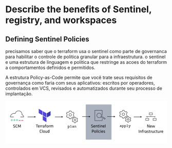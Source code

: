 # Describe the benefits of Sentinel, registry, and workspaces

## Defining Sentinel Policies
precisamos saber que o terraform usa o sentinel como parte de governanca para habilitar o controle de politica granular para a infraestrutura. o sentinel e uma estrutura de linguagem e politica que restringe as acoes do terraform a comportamentos definidos e permitidos.

A estrutura Policy-as-Code permite que você trate seus requisitos de governança como faria com seus aplicativos: escritos por operadores, controlados em VCS, revisados e automatizados durante seu processo de implantação.

![terra](https://github.com/Terraform-Tutorials/learn-terraform-associate-exam/blob/main/terraform-objectives/images/terra11.png) 
